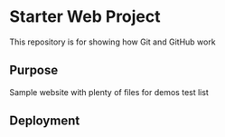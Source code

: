 # Starter Web Project

This repository is for showing how Git and GitHub work

## Purpose

Sample website with plenty of files for demos test list

## Deployment